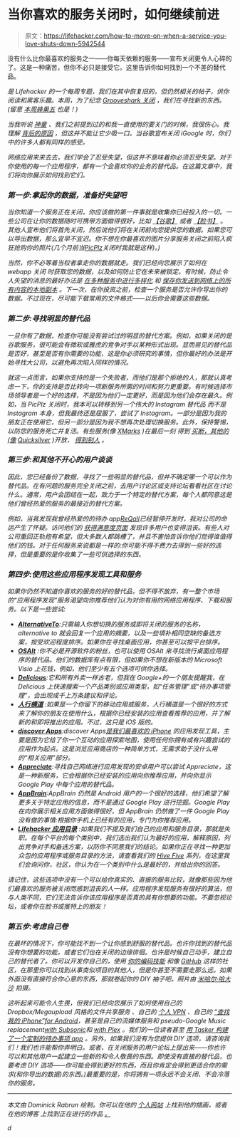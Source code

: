 # 当你喜欢的服务关闭时，如何继续前进

> 原文：<https://lifehacker.com/how-to-move-on-when-a-service-you-love-shuts-down-5942544>

没有什么比你最喜欢的服务之一——你每天依赖的服务——宣布关闭更令人心碎的了。这是一种痛苦，但你不必只是接受它。这里告诉你如何找到一个不差的替代品。



[](http://lifehacker.com/tag/blast-from-the-past)**是 Lifehacker 的一个每周专题，我们在其中恢复旧的，但仍然相关的帖子，供你阅读和黑客乐趣。本周，为了纪念* [*Grooveshark 关闭*](https://lifehacker.com/music-service-grooveshark-one-of-our-favorite-streamin-1701394611) *，我们在寻找新的东西。(留意* [*本周蜂巢五*](http://lifehacker.com/whats-the-best-streaming-music-service-1702669437) *也是！)**

*当我听说 [神童](http://www.wunderkit.com/) 、我们之前提到过的和我一直使用的要关门的时候，我很伤心。我理解 [背后的原因](http://www.6wunderkinder.com/blog/the-future-of-6wunderkinder-hello-wunderlist-2) ，但这并不能让它少吸一口。当谷歌宣布关闭 iGoogle 时，你们中的许多人都有同样的感受。*

*网络应用来来去去，我们学会了忍受失望，但这并不意味着你必须忍受失望。对于你使用的每一个应用程序，都有一个会喜欢你的业务的替代品。在这篇文章中，我们将向你展示如何找到它们。*

### *第一步:拿起你的数据，准备好失望吧*

*当你知道一个服务正在关闭，你应该做的第一件事就是收集你已经投入的一切。一些公司在让你的数据随时可携带方面做得很好，比如 [【谷歌】](https://www.google.com/takeout) 或者 [【脸书】](http://lifehacker.com/how-to-download-your-information-from-facebook-5657317) 。其他人宣布他们将首先关闭，然后说他们将在关闭前向您提供您的数据。如果您可以导出数据，那么宜早不宜迟。你不想在你最喜欢的图片分享服务关闭之前陷入疯狂抢购你的照片(几个月前当[PicPlz](http://techcrunch.com/2012/06/02/picplz-shutdown-july-3/)关闭时我就是这样)。)*

*当然，你不必等着当权者拿走你的数据就走。我们已经向您展示了如何在 webapp 关闭 时获取您的数据，以及如何防止它在未来被锁定。有时候，防止令人失望的消息的最好办法是 [在多种服务中进行多样化](https://lifehacker.com/why-ive-opted-for-a-piecemeal-social-network-over-faceb-5928573) 和 [保存你发送到网络上的所有内容的本地副本](http://lifehacker.com/get-digital-doubles-of-pictures-youre-in-youve-taken-5920477) 。下一次，在你投资之前，检查一个服务是否允许你导出你的数据。不过现在，尽可能下载常用的文件格式——以后你会需要这些数据。*

### *第二步:寻找明显的替代品*

*一旦你有了数据，检查你可能没有尝试过的明显的替代方案。例如，如果关闭的是谷歌服务，很可能会有微软或雅虎的竞争对手以某种形式出现。显而易见的替代品是否好，甚至是否有你需要的功能，这是你必须研究的事情，但你最好的办法是开始寻找大公司，以避免再次陷入同样的情况。*

*就这一点而言，如果你支持的是一个失败者，而他们是那个拒绝的人，那就认真考虑一下，你的支持是否比转向一项新服务所需的时间和努力更重要。有时候选择市场领导者是一个好的选择，不是因为他们一定更好，而是因为他们会存在最久。例如，当 PicPlz 关闭时，我本可以转移到另一个伟大的 Instagram 替代品 而不是 Instagram 本身，但我最终还是屈服了，尝试了 Instagram。一部分是因为我的朋友正在使用它，但另一部分是因为我不想再次处理切换服务。此外，保持警惕，以防您的服务死亡并复活。有些服务(像 [XMarks](http://www.xmarks.com/) )在最后一刻 得到 [买断，其他的(像](https://lifehacker.com/lastpass-acquires-xmarks-keeping-free-bookmark-syncing-5704159) [Quicksilver](http://qsapp.com/) )开放， [得到别人](http://lifehacker.com/quicksilver-for-mac-updates-adds-performance-tweaks-an-5852639) 。*

### *第三步:和其他不开心的用户谈谈*

*因此，您已经备份了数据，寻找了一些明显的替代品，但并不确定哪一个可以作为替代品。在有问题的服务完全关闭之前，去用户讨论区或支持论坛看看社区在讨论什么。通常，用户会团结在一起，致力于一个特定的替代方案，每个人都同意这是他们曾经热爱的服务的最接近的替代方案。*

*例如，当我发现我曾经热爱的的待办 app[ReQall](http://reqall.com/)已经暂停开发时，我对公司的命运产生了怀疑。访问他们的 [获得满意度页面](https://getsatisfaction.com/reqall/) 发现许多用户也变得沮丧。有些人对公司重回正轨抱有希望，但大多数人都跳槽了，并且不害怕告诉你他们觉得谁值得他们的钱。对于任何服务来说都是一样的:你可能不得不费力去得到一些好的选择，但是重要的是你收集了一些可供选择的东西。*

### *第四步:使用这些应用程序发现工具和服务*

*如果你仍然不知道你喜欢的服务的好的替代品，但不得不放弃，有一整个市场的“应用程序发现”服务渴望向你推荐他们认为对你有用的网络应用程序、下载和服务。以下是一些尝试:*

*   *[**AlternativeTo**](http://alternativeto.net/):只需输入你想切换的服务或即将关闭的服务的名称，alternative to 就会回复一个应用的摘要，以及一些填补相同空缺的备选方案，按受欢迎程度排序。如果你在寻找桌面应用，你甚至可以按平台排序。*
*   *[**OSAlt**](http://www.osalt.com/) :你不必是开源软件的粉丝，也可以使用 OSAlt 来寻找流行桌面应用程序的替代品。他们的数据库有点有限，但如果你不想在新版本的 Microsoft Visio 上花钱，例如，他们至少有五个选项可供你选择。*
*   *[**Delicious**](http://delicious.com/):它和所有外卖一样古老，但我在 Google+的一个朋友提醒我，在 Delicious 上快速搜索一个产品类别或应用类型，如“任务管理”或“待办事项管理”，会出现成千上万条建议和评论。*
*   *[**人行横道**](http://crosswa.lk/) :如果是一个你留下的移动应用或服务，人行横道是一个很好的方式来了解你的朋友在使用什么，根据你已经安装的应用查看推荐的应用，并了解新的和即将推出的应用。不过，这只是 iOS 版的。*
*   *[**discover Apps**](http://discovr.info/):discover Apps[是我们最喜欢的 iPhone](http://lifehacker.com/the-best-app-discovery-app-for-iphone-5881158) 的应用发现工具，主要是因为它给了你一个互动的应用探索地图，使用任何你拥有或有兴趣尝试的应用作为起点。这是浏览应用商店的一种简单方式，无需求助于没什么用的“相关应用”部分。*
*   *[**Appreciate**](http://www.appreciate.mobi/):寻找自己网络进行应用发现的安卓用户可以尝试 Appreciate，这是一种新服务，它会根据你已经安装的应用向你推荐应用，并向你显示 Google Play 中每个应用的替代品。*
*   *[**AppBrain**](http://www.appbrain.com/):AppBrain 仍然是 Android 用户的一个很好的选择，他们希望了解更多关于特定应用的信息，而不是通过 Google Play 进行挖掘。Google Play 在向你展示相关应用方面做得很好，但 AppBrain 仍然做了一件 Google Play 没有做的事情:根据你手机上已经有的应用，专门为你推荐应用。*
*   *[**Lifehacker 应用目录**](http://lifehacker.com/apps/) :如果我们不提及我们自己的应用和服务目录，那就是失职。在每个平台的每个类别中，我们选出我们认为最好的应用，解释原因，列出竞争对手和备选方案，以防你不同意我们的结论。如果你正在寻找一种更加众包的应用程序或服务目录的方法，请查看我们的 [Hive Five](http://lifehacker.com/hive-five) 系列，在这里我们会询问你，社区，你认为在一个类别中什么是最好的，并给出你的回答。*

*请记住，这些选项中没有一个可以给你真实的、直接的服务比较，就像那些因为他们最喜欢的服务被关闭而感到沮丧的人一样。应用程序发现服务有很好的算法，但与人类不同，它们无法告诉你该应用程序是否真的具有你想要的功能。不要忽视论坛，或者你在脸书或推特上的朋友！* 

### *第五步:考虑自己卷*

*在最坏的情况下，你可能找不到一个让你感到舒服的替代品。也许你找到的替代品没有你想要的功能，或者它们也在关闭的边缘徘徊。也许是时候自己动手，建立自己的替代者了。你可以开发你自己的，使用 [你的编码技能](http://lifehacker.com/learn-to-code-the-full-beginners-guide-5744113) 和像 [GitHub](https://github.com/) 这样的社区，在那里你可以找到从事类似项目的其他人，但是你甚至不需要走那么远。如果外面没有直接符合你心意的东西，那就卷起你的 DIY 袖子吧。*照片由* [*米哈尔·哈大沙*](http://www.flickr.com/photos/modestchanges/3214701196/) *拍摄。**

*这听起来可能令人生畏，但我们已经向您展示了如何使用自己的 Dropbox/Megaupload 风格的文件共享服务 、自己的 [个人 VPN](http://lifehacker.com/build-your-own-vpn-to-pimp-out-your-gaming-streaming-5900969) 、自己的 [“查找我的 iPhone”for Android](http://lifehacker.com/how-to-roll-your-own-find-my-iphone-for-android-5611003)，甚至是自己的流媒体服务和 pseudo-Google Music replacement[with Subsonic](http://lifehacker.com/roll-your-own-streaming-media-server-with-subsonic-5198016)和 [with Plex](http://lifehacker.com/how-to-stream-your-media-from-home-to-your-phone-anywhe-5821512) 。我们的一位读者甚至 [用 Tasker 构建了一个定制的待办事项 app](https://lifehacker.com/build-your-own-reminder-notifications-with-tasker-and-d-5909999) 。另外，如果我们没有为您提供 DIY 选项，请咨询我们！我们也许能帮你弄明白。或者，在关闭服务的用户论坛上提出来——你也许可以和其他用户一起建立一些新的和令人敬畏的东西。即使没有直接的替代品，也要考虑 DIY 选项——你可能会得到更好的东西，而且你肯定会得到更适合你的需求(和你导出的数据)的东西。)最重要的是，你将拥有一项永远不会关闭、不会冷落你的服务。*

* * *

*本文由 Dominick Rabrun 绘制。你可以在他的 [*个人网站*](http://www.countblackula.net/) *上找到他的插画，或者在他的博客* *上找到正在进行的作品* [*。*](http://www.sketchbanquet.blogspot.com/)*

*d*